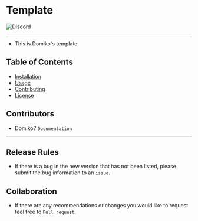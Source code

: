 # Template
<img alt="Discord" src="https://img.shields.io/discord/1334954823598084217">

------

- This is Domiko's template
## Table of Contents
- [Installation](#installation)
- [Usage](#usage)
- [Contributing](#contributing)
- [License](#license)


## Contributors
- Domiko7 `Documentation`

------

## Release Rules
- If there is a bug in the new version that has not been listed, please submit the bug information to an ```issue```.


## Collaboration
- If there are any recommendations or changes you would like to request feel free to  ```Pull request```.
